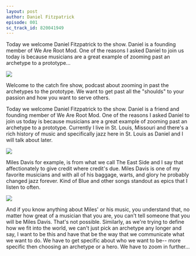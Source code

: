 ```yaml
---
layout: post
author: Daniel Fitzpatrick
episode: 001
sc_track_id: 820041949
---
```

Today we welcome Daniel Fitzpatrick to the show. Daniel is a founding member of We Are Root Mod. One of the reasons I asked Daniel to join us today is because musicians are a great example of zooming past an archetype to a prototype...

<!--more-->

<img src="{{ site.baseurl }}/images/show_001_pic01.jpg" class="fit image">

Welcome to the catch fire show, podcast about zooming in past the archetypes to the prototype. We want to get past all the "shoulds" to your passion and how you want to serve others.

Today we welcome Daniel Fitzpatrick to the show. Daniel is a friend and founding member of We Are Root Mod. One of the reasons I asked Daniel to join us today is because musicians are a great example of zooming past an archetype to a prototype. Currently I live in St. Louis, Missouri and there's a rich history of music and specifically jazz here in St. Louis as Daniel and I will talk about later.

<img src="{{ site.baseurl }}/images/show_001_pic05.jpg" class="fit image">

Miles Davis for example, is from what we call The East Side and I say that affectionately to give credit where credit's due. Miles Davis is one of my favorite musicians and with all of his baggage, warts, and glory he probably changed jazz forever. Kind of Blue and other songs standout as epics that I listen to often.

<img src="{{ site.baseurl }}/images/show_001_pic02.jpg" class="fit image">

And if you know anything about Miles' or his music, you understand that, no matter how great of a musician that you are, you can't tell someone that you will be Miles Davis. That's not possible. Similarly, as we're trying to define how we fit into the world, we can't just pick an archetype any longer and say, I want to be this and have that be the way that we communicate what we want to do. We have to get specific about who we want to be-- more specific then choosing an archetype or a hero. We have to zoom in further...